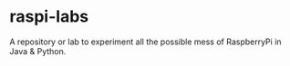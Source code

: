 # raspi-labs
A repository or lab to experiment all the possible mess of RaspberryPi in Java &amp; Python.
